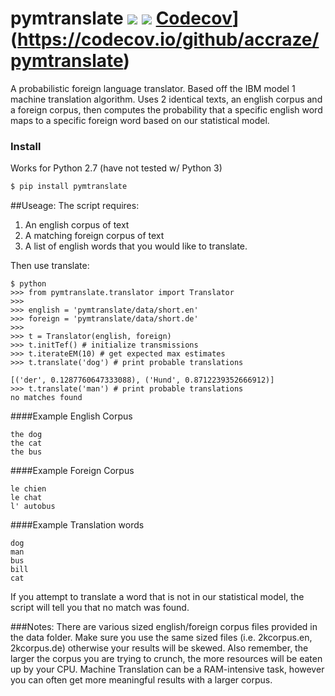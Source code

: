 pymtranslate <a href="https://travis-ci.org/accraze/pymtranslate" target="_blank"><img src="https://travis-ci.org/accraze/pymtranslate.svg?branch=master"/></a> <a href="https://pypi.python.org/pypi/pymtranslate" target="_blank"><img src="https://img.shields.io/pypi/v/pymtranslate.svg"/></a> [Codecov](https://img.shields.io/codecov/c/github/accraze/pymtranslate.svg)](https://codecov.io/github/accraze/pymtranslate)
===========================
A probabilistic foreign language translator. Based off the IBM model 1 machine translation algorithm. Uses 2 identical texts, an english corpus and a foreign corpus, then computes the probability that a specific english word maps to a specific foreign word based on our statistical model.


### Install
Works for Python 2.7 (have not tested w/ Python 3)
```bash
$ pip install pymtranslate
```

##Useage:
The script requires:
 
1. An english corpus of text
2. A matching foreign corpus of text
3. A list of english words that you would like to translate.

Then use translate:
```
$ python
>>> from pymtranslate.translator import Translator
>>>
>>> english = 'pymtranslate/data/short.en'
>>> foreign = 'pymtranslate/data/short.de'
>>>
>>> t = Translator(english, foreign)
>>> t.initTef() # initialize transmissions
>>> t.iterateEM(10) # get expected max estimates
>>> t.translate('dog') # print probable translations

[('der', 0.1287760647333088), ('Hund', 0.8712239352666912)]
>>> t.translate('man') # print probable translations
no matches found

```

####Example English Corpus
```
the dog
the cat
the bus
```

####Example Foreign Corpus
```
le chien
le chat
l' autobus
```

####Example Translation words
```
dog
man
bus
bill
cat
```
If you attempt to translate a word that is not in our statistical model, the script will tell you that no match was found.

###Notes:
There are various sized english/foreign corpus files provided in the data folder. Make sure you use the same sized files (i.e. 2kcorpus.en, 2kcorpus.de) otherwise your results will be skewed. Also remember, the larger the corpus you are trying to crunch, the more resources will be eaten up by your CPU. Machine Translation can be a RAM-intensive task, however you can often get more meaningful results with a larger corpus.



